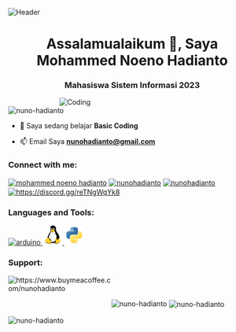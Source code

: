 ![Header](./github-header-image)
<h1 align="center">Assalamualaikum 👋, Saya Mohammed Noeno Hadianto</h1>
<h3 align="center">Mahasiswa Sistem Informasi 2023</h3>
<img align="right" alt="Coding" width="400" src="https://media.tenor.com/-UygBh3nnfEAAAAC/coding.gif">

<p align="left"> <img src="https://komarev.com/ghpvc/?username=nuno-hadianto&label=Profile%20views&color=0e75b6&style=flat" alt="nuno-hadianto" /> </p>

- 🌱 Saya sedang belajar **Basic Coding**

- 📫 Email Saya **nunohadianto@gmail.com**

<h3 align="left">Connect with me:</h3>
<p align="left">
<a href="https://fb.com/mohammed noeno hadianto" target="blank"><img align="center" src="https://raw.githubusercontent.com/rahuldkjain/github-profile-readme-generator/master/src/images/icons/Social/facebook.svg" alt="mohammed noeno hadianto" height="30" width="40" /></a>
<a href="https://instagram.com/nunohadianto" target="blank"><img align="center" src="https://raw.githubusercontent.com/rahuldkjain/github-profile-readme-generator/master/src/images/icons/Social/instagram.svg" alt="nunohadianto" height="30" width="40" /></a>
<a href="https://www.youtube.com/c/nunohadianto" target="blank"><img align="center" src="https://raw.githubusercontent.com/rahuldkjain/github-profile-readme-generator/master/src/images/icons/Social/youtube.svg" alt="nunohadianto" height="30" width="40" /></a>
<a href="https://discord.gg/https://discord.gg/reTNgWqYk8" target="blank"><img align="center" src="https://raw.githubusercontent.com/rahuldkjain/github-profile-readme-generator/master/src/images/icons/Social/discord.svg" alt="https://discord.gg/reTNgWqYk8" height="30" width="40" /></a>
</p>

<h3 align="left">Languages and Tools:</h3>
<p align="left"> <a href="https://www.arduino.cc/" target="_blank" rel="noreferrer"> <img src="https://cdn.worldvectorlogo.com/logos/arduino-1.svg" alt="arduino" width="40" height="40"/> </a> <a href="https://www.linux.org/" target="_blank" rel="noreferrer"> <img src="https://raw.githubusercontent.com/devicons/devicon/master/icons/linux/linux-original.svg" alt="linux" width="40" height="40"/> </a> <a href="https://www.python.org" target="_blank" rel="noreferrer"> <img src="https://raw.githubusercontent.com/devicons/devicon/master/icons/python/python-original.svg" alt="python" width="40" height="40"/> </a> </p>

<h3 align="left">Support:</h3>
<p><a href="https://www.buymeacoffee.com/https://www.buymeacoffee.com/nunohadianto"> <img align="left" src="https://cdn.buymeacoffee.com/buttons/v2/default-yellow.png" height="50" width="210" alt="https://www.buymeacoffee.com/nunohadianto" /></a></p><br><br>

<p><img align="left" src="https://github-readme-stats.vercel.app/api/top-langs?username=nuno-hadianto&show_icons=true&locale=en&layout=compact" alt="nuno-hadianto" /></p>

<p>&nbsp;<img align="center" src="https://github-readme-stats.vercel.app/api?username=nuno-hadianto&show_icons=true&locale=en" alt="nuno-hadianto" /></p>

<p><img align="center" src="https://github-readme-streak-stats.herokuapp.com/?user=nuno-hadianto&" alt="nuno-hadianto" /></p>
